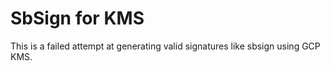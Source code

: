 
# SbSign for KMS

This is a failed attempt at generating valid signatures like sbsign using GCP KMS.
